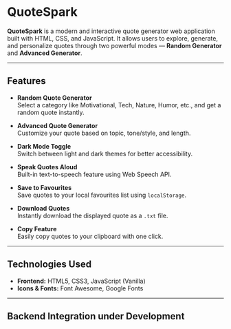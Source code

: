 # QuoteSpark

**QuoteSpark** is a modern and interactive quote generator web application built with HTML, CSS, and JavaScript. It allows users to explore, generate, and personalize quotes through two powerful modes — **Random Generator** and **Advanced Generator**.

---

## Features

- **Random Quote Generator**  
  Select a category like Motivational, Tech, Nature, Humor, etc., and get a random quote instantly.

- **Advanced Quote Generator**  
  Customize your quote based on topic, tone/style, and length.

- **Dark Mode Toggle**  
  Switch between light and dark themes for better accessibility.

- **Speak Quotes Aloud**  
  Built-in text-to-speech feature using Web Speech API.

- **Save to Favourites**  
  Save quotes to your local favourites list using `localStorage`.

- **Download Quotes**  
  Instantly download the displayed quote as a `.txt` file.

- **Copy Feature**  
  Easily copy quotes to your clipboard with one click.

---

## Technologies Used

- **Frontend:** HTML5, CSS3, JavaScript (Vanilla)
- **Icons & Fonts:** Font Awesome, Google Fonts

---

## Backend Integration under Development
